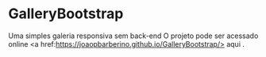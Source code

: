 # GalleryBootstrap
Uma simples galeria responsiva sem back-end
O projeto pode ser acessado online <a href:https://joaopbarberino.github.io/GalleryBootstrap/> aqui </a>.
